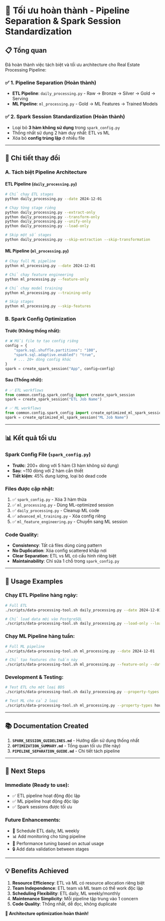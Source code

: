 # 🚀 Tối ưu hoàn thành - Pipeline Separation & Spark Session Standardization

## 📋 **Tổng quan**

Đã hoàn thành việc tách biệt và tối ưu architecture cho Real Estate Processing Pipeline:

### ✅ **1. Pipeline Separation (Hoàn thành)**

-   **ETL Pipeline**: `daily_processing.py` - Raw → Bronze → Silver → Gold → Serving
-   **ML Pipeline**: `ml_processing.py` - Gold → ML Features → Trained Models

### ✅ **2. Spark Session Standardization (Hoàn thành)**

-   Loại bỏ **3 hàm không sử dụng** trong `spark_config.py`
-   Thống nhất sử dụng 2 hàm duy nhất: ETL vs ML
-   Xóa bỏ **config trùng lặp** ở nhiều file

---

## 🔧 **Chi tiết thay đổi**

### **A. Tách biệt Pipeline Architecture**

#### **ETL Pipeline (`daily_processing.py`)**

```bash
# Chỉ chạy ETL stages
python daily_processing.py --date 2024-12-01

# Chạy từng stage riêng
python daily_processing.py --extract-only
python daily_processing.py --transform-only
python daily_processing.py --unify-only
python daily_processing.py --load-only

# Skip một số stages
python daily_processing.py --skip-extraction --skip-transformation
```

#### **ML Pipeline (`ml_processing.py`)**

```bash
# Chạy full ML pipeline
python ml_processing.py --date 2024-12-01

# Chỉ chạy feature engineering
python ml_processing.py --feature-only

# Chỉ chạy model training
python ml_processing.py --training-only

# Skip stages
python ml_processing.py --skip-features
```

### **B. Spark Config Optimization**

#### **Trước (Không thống nhất):**

```python
# ❌ Mỗi file tự tạo config riêng
config = {
    "spark.sql.shuffle.partitions": "100",
    "spark.sql.adaptive.enabled": "true",
    # ... 20+ dòng config khác
}
spark = create_spark_session("App", config=config)
```

#### **Sau (Thống nhất):**

```python
# ✅ ETL workflows
from common.config.spark_config import create_spark_session
spark = create_spark_session("ETL Job Name")

# ✅ ML workflows
from common.config.spark_config import create_optimized_ml_spark_session
spark = create_optimized_ml_spark_session("ML Job Name")
```

---

## 📊 **Kết quả tối ưu**

### **Spark Config File (`spark_config.py`)**

-   **Trước**: 200+ dòng với 5 hàm (3 hàm không sử dụng)
-   **Sau**: ~110 dòng với 2 hàm cần thiết
-   **Tiết kiệm**: 45% dung lượng, loại bỏ dead code

### **Files được cập nhật:**

1. ✅ `spark_config.py` - Xóa 3 hàm thừa
2. ✅ `ml_processing.py` - Dùng ML-optimized session
3. ✅ `daily_processing.py` - Cleanup ML code
4. ✅ `advanced_ml_training.py` - Xóa config riêng
5. ✅ `ml_feature_engineering.py` - Chuyển sang ML session

### **Code Quality:**

-   **Consistency**: Tất cả files dùng cùng pattern
-   **No Duplication**: Xóa config scattered khắp nơi
-   **Clear Separation**: ETL vs ML có cấu hình riêng biệt
-   **Maintainability**: Chỉ sửa 1 chỗ trong `spark_config.py`

---

## 🎯 **Usage Examples**

### **Chạy ETL Pipeline hàng ngày:**

```bash
# Full ETL
./scripts/data-processing-tool.sh daily_processing.py --date 2024-12-01

# Chỉ load data mới vào PostgreSQL
./scripts/data-processing-tool.sh daily_processing.py --load-only --load-targets postgres
```

### **Chạy ML Pipeline hàng tuần:**

```bash
# Full ML pipeline
./scripts/data-processing-tool.sh ml_processing.py --date 2024-12-01

# Chỉ tạo features cho tuần này
./scripts/data-processing-tool.sh ml_processing.py --feature-only --date 2024-12-01
```

### **Development & Testing:**

```bash
# Test ETL cho một loại BDS
./scripts/data-processing-tool.sh daily_processing.py --property-types house --extract-only

# Test ML cho cả 2 loại
./scripts/data-processing-tool.sh ml_processing.py --property-types house other --feature-only
```

---

## 📚 **Documentation Created**

1. **`SPARK_SESSION_GUIDELINES.md`** - Hướng dẫn sử dụng thống nhất
2. **`OPTIMIZATION_SUMMARY.md`** - Tổng quan tối ưu (file này)
3. **`PIPELINE_SEPARATION_GUIDE.md`** - Chi tiết tách pipeline

---

## 🚀 **Next Steps**

### **Immediate (Ready to use):**

-   ✅ ETL pipeline hoạt động độc lập
-   ✅ ML pipeline hoạt động độc lập
-   ✅ Spark sessions được tối ưu

### **Future Enhancements:**

-   🔄 Schedule ETL daily, ML weekly
-   📊 Add monitoring cho từng pipeline
-   🎯 Performance tuning based on actual usage
-   🔒 Add data validation between stages

---

## 💡 **Benefits Achieved**

1. **Resource Efficiency**: ETL và ML có resource allocation riêng biệt
2. **Team Independence**: ETL team và ML team có thể work độc lập
3. **Scheduling Flexibility**: ETL daily, ML weekly/monthly
4. **Maintenance Simplicity**: Mỗi pipeline tập trung vào 1 concern
5. **Code Quality**: Thống nhất, dễ đọc, không duplicate

**🎉 Architecture optimization hoàn thành!**
